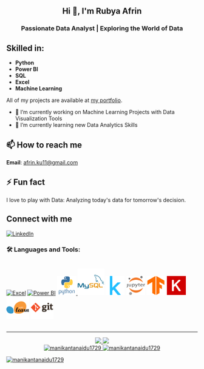 <h2 align="center">Hi 👋, I'm Rubya Afrin</h2>
<h3 align="center">Passionate Data Analyst | Exploring the World of Data</h3>

## Skilled in:
- **Python**
- **Power BI**
- **SQL**
- **Excel**
- **Machine Learning**




All of my projects are available at [my portfolio](https://codebasics.io/portfolio/Rubya-Afrin).

- 🔭 I’m currently working on Machine Learning Projects with Data Visualization Tools
- 🌱 I’m currently learning new Data Analytics Skills


## 📫 How to reach me
**Email**: afrin.ku11@gmail.com

## ⚡ Fun fact
I love to play with Data: Analyzing today's data for tomorrow's decision.

## Connect with me
[![LinkedIn](https://img.shields.io/badge/LinkedIn-%230077B5.svg?logo=linkedin&logoColor=white)](https://www.linkedin.com/in/rubyaafrin/) 





### :hammer_and_wrench: Languages and Tools:
  <div style="display: inline_block"><br>
    <a href="https://www.microsoft.com/en-in/microsoft-365/excel" target="_blank" rel="noreferrer"> <img src="https://cdn1.iconfinder.com/data/icons/famous-brand-apps/100/_-04-512.png" alt="Excel" width="70" height="70"/></a>
       <a href="https://www.microsoft.com/en-us/power-platform/products/power-bi" target="_blank" rel="noreferrer"> <img src="https://upload.wikimedia.org/wikipedia/commons/c/cf/New_Power_BI_Logo.svg" alt="Power BI" width="50" height="50"/></a> 
     <a href="https://www.microsoft.com/en-us/power-platform/products/power-bi" target="_blank" rel="noreferrer"> <img src="https://github.com/devicons/devicon/blob/master/icons/python/python-original-wordmark.svg" title="Python" alt="Python" width="50" height="50"/</a> 
     <a href="https://www.mysql.com/" target="_blank" rel="noreferrer"> 
    <img src="https://raw.githubusercontent.com/devicons/devicon/master/icons/mysql/mysql-original-wordmark.svg" title="MySQL" alt="MySQL" width="70" height="70"/></a>
<a href="https://www.kaggle.com/" target="_blank" rel="noreferrer"> 
    <img src="https://raw.githubusercontent.com/devicons/devicon/master/icons/kaggle/kaggle-original.svg" title="Kaggle" alt="Kaggle" width="50" height="50"/></a>
<a href="https://jupyter.org/" target="_blank" rel="noreferrer"> 
    <img src="https://github.com/devicons/devicon/blob/master/icons/jupyter/jupyter-original-wordmark.svg" title="Jupyter" alt="Jupyter" width="50" height="50"/></a>
<a href="https://www.tensorflow.org/" target="_blank" rel="noreferrer"> 
    <img src="https://raw.githubusercontent.com/devicons/devicon/master/icons/tensorflow/tensorflow-original.svg" title="TensorFlow" alt="TensorFlow" width="50" height="50"/></a>
<a href="https://keras.io/" target="_blank" rel="noreferrer"> 
    <img src="https://raw.githubusercontent.com/devicons/devicon/master/icons/keras/keras-original.svg" title="Keras" alt="Keras" width="50" height="50"/></a>
<a href="https://scikit-learn.org/" target="_blank" rel="noreferrer"> 
    <img src="https://raw.githubusercontent.com/devicons/devicon/master/icons/scikitlearn/scikitlearn-original.svg" title="Scikit-learn" alt="Scikit-learn" width="60" height="60"/></a>
<a href="https://git-scm.com/" target="_blank" rel="noreferrer"> 
    <img src="https://raw.githubusercontent.com/devicons/devicon/master/icons/git/git-original-wordmark.svg" title="Git" alt="Git" width="60" height="60"/></a>


  
</div>


<!-- <img align="left" alt="Visual Studio Code" width="26px" src="https://raw.githubusercontent.com/github/explore/80688e429a7d4ef2fca1e82350fe8e3517d3494d/topics/visual-studio-code/visual-studio-code.png" />
<img align="left" alt="HTML5" width="26px" src="https://raw.githubusercontent.com/github/explore/80688e429a7d4ef2fca1e82350fe8e3517d3494d/topics/html/html.png" />
<img align="left" alt="CSS3" width="26px" src="https://raw.githubusercontent.com/github/explore/80688e429a7d4ef2fca1e82350fe8e3517d3494d/topics/css/css.png" />
<img align="left" alt="JavaScript" width="26px" src="https://raw.githubusercontent.com/github/explore/80688e429a7d4ef2fca1e82350fe8e3517d3494d/topics/javascript/javascript.png" />
<img align="left" alt="Git" width="26px" src="https://raw.githubusercontent.com/github/explore/80688e429a7d4ef2fca1e82350fe8e3517d3494d/topics/git/git.png" />
<img align="left" alt="GitHub" width="26px" src="https://raw.githubusercontent.com/github/explore/78df643247d429f6cc873026c0622819ad797942/topics/github/github.png" />
<img align="left" alt="GitHub" width="26px" src="https://raw.githubusercontent.com/github/explore/78df643247d429f6cc873026c0622819ad797942/topics/wordpress/wordpress.png" /> -->

<br />

---


  <div align="center">
  <a href="https://github.com/awwal1999">
 

  <img height="180em" src="https://github-readme-stats.vercel.app/api?username=RubyaAfrin&show_icons=true&theme=dracula&include_all_commits=true&count_private=true"/>
  <img height="180em" src="https://github-readme-stats.vercel.app/api/top-langs/?username=RubyaAfrin&layout=compact&langs_count=7&theme=dracula"/>
</div>
<!-- <details>
  <summary>:zap: GitHub Stats</summary>

  <img align="left" alt="Sam's GitHub Stats" src="http://github-readme-streak-stats.herokuapp.com?user=RubyaAfrin&theme=tokyonight&date_format=M%20j%5B%2C%20Y%5D" />

</details>

<details>
  <summary>:zap: Most Used Languages</summary>

  

<img align="left" alt="Sam's GitHub Top Languages" src="https://github-readme-stats.vercel.app/api/top-langs/?username=RubyaAfrin&layout=compact&theme=tokyonight" />

</details>  -->
<div align="center">
  <a href="https://github.com/awwal1999">
    <img height="180em"  src="https://github-readme-stats.vercel.app/api?username=RubyaAfrin&show_icons=true&locale=en" alt="manikantanaidu1729" />
<img height="180em"  src="https://github-readme-stats.vercel.app/api/top-langs?username=RubyaAfrin&show_icons=true&locale=en&layout=compact" alt="manikantanaidu1729" />

</div>
<p><img aheight="180em" src="https://github-readme-streak-stats.herokuapp.com/?user=RubyaAfrin&" alt="manikantanaidu1729" /></p>


